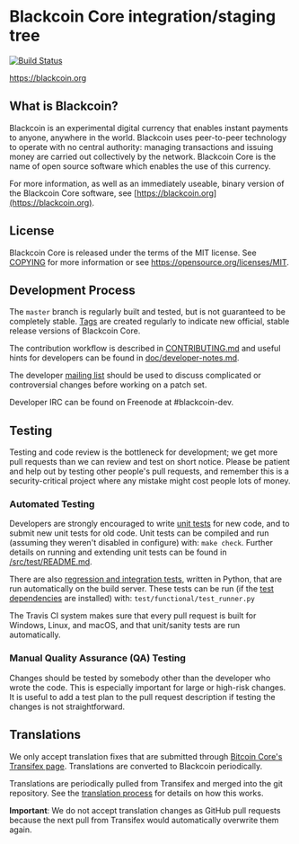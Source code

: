 Blackcoin Core integration/staging tree
=====================================

[![Build Status](https://travis-ci.org/blackcoin-project/blackcoin.svg?branch=master)](https://travis-ci.org/blackcoin-project/blackcoin)

https://blackcoin.org

What is Blackcoin?
----------------

Blackcoin is an experimental digital currency that enables instant payments to
anyone, anywhere in the world. Blackcoin uses peer-to-peer technology to operate
with no central authority: managing transactions and issuing money are carried
out collectively by the network. Blackcoin Core is the name of open source
software which enables the use of this currency.

For more information, as well as an immediately useable, binary version of
the Blackcoin Core software, see [https://blackcoin.org](https://blackcoin.org).

License
-------

Blackcoin Core is released under the terms of the MIT license. See [COPYING](COPYING) for more
information or see https://opensource.org/licenses/MIT.

Development Process
-------------------

The `master` branch is regularly built and tested, but is not guaranteed to be
completely stable. [Tags](https://github.com/blackcoin-project/blackcoin/tags) are created
regularly to indicate new official, stable release versions of Blackcoin Core.

The contribution workflow is described in [CONTRIBUTING.md](CONTRIBUTING.md)
and useful hints for developers can be found in [doc/developer-notes.md](doc/developer-notes.md).

The developer [mailing list](https://groups.google.com/forum/#!forum/blackcoin-dev)
should be used to discuss complicated or controversial changes before working
on a patch set.

Developer IRC can be found on Freenode at #blackcoin-dev.

Testing
-------

Testing and code review is the bottleneck for development; we get more pull
requests than we can review and test on short notice. Please be patient and help out by testing
other people's pull requests, and remember this is a security-critical project where any mistake might cost people
lots of money.

### Automated Testing

Developers are strongly encouraged to write [unit tests](src/test/README.md) for new code, and to
submit new unit tests for old code. Unit tests can be compiled and run
(assuming they weren't disabled in configure) with: `make check`. Further details on running
and extending unit tests can be found in [/src/test/README.md](/src/test/README.md).

There are also [regression and integration tests](/test), written
in Python, that are run automatically on the build server.
These tests can be run (if the [test dependencies](/test) are installed) with: `test/functional/test_runner.py`

The Travis CI system makes sure that every pull request is built for Windows, Linux, and macOS, and that unit/sanity tests are run automatically.

### Manual Quality Assurance (QA) Testing

Changes should be tested by somebody other than the developer who wrote the
code. This is especially important for large or high-risk changes. It is useful
to add a test plan to the pull request description if testing the changes is
not straightforward.

Translations
------------

We only accept translation fixes that are submitted through [Bitcoin Core's Transifex page](https://www.transifex.com/projects/p/bitcoin/).
Translations are converted to Blackcoin periodically.

Translations are periodically pulled from Transifex and merged into the git repository. See the
[translation process](doc/translation_process.md) for details on how this works.

**Important**: We do not accept translation changes as GitHub pull requests because the next
pull from Transifex would automatically overwrite them again.
